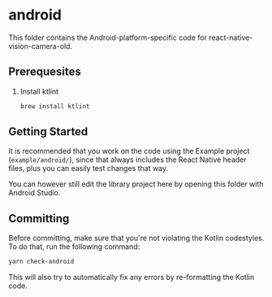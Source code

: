 # android

This folder contains the Android-platform-specific code for react-native-vision-camera-old.

## Prerequesites

1. Install ktlint
    ```sh
    brew install ktlint
    ```

## Getting Started

It is recommended that you work on the code using the Example project (`example/android/`), since that always includes the React Native header files, plus you can easily test changes that way.

You can however still edit the library project here by opening this folder with Android Studio.

## Committing

Before committing, make sure that you're not violating the Kotlin codestyles. To do that, run the following command:

```bash
yarn check-android
```

This will also try to automatically fix any errors by re-formatting the Kotlin code.
